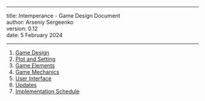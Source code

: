 ------------------------------------------------------------------------

title: Intemperance - Game Design Document \
author: Arseniy Sergeenko \
version: 0.12 \
date: 5 February 2024 

------------------------------------------------------------------------

1. [Game Design](https://github.com/Shocklordt/intemperance-gdd-obsidian-notes/blob/main/Main/Game%20Design.md)
2. [Plot and Setting](https://github.com/Shocklordt/intemperance-gdd-obsidian-notes/blob/main/Main/Plot%20and%20Setting.md)
3. [Game Elements](https://github.com/Shocklordt/intemperance-gdd-obsidian-notes/blob/main/Main/Game%20Elements.md)
4. [Game Mechanics](https://github.com/Shocklordt/intemperance-gdd-obsidian-notes/blob/main/Main/Game%20Mechanics.md)
5. [User Interface](https://github.com/Shocklordt/intemperance-gdd-obsidian-notes/blob/main/Main/User%20Interface.md)
6. [Updates](https://github.com/Shocklordt/intemperance-gdd-obsidian-notes/blob/main/Main/Updates.md)
7. [Implementation Schedule](https://github.com/Shocklordt/intemperance-gdd-obsidian-notes/blob/main/Main/Implementation%20Schedule.md)
